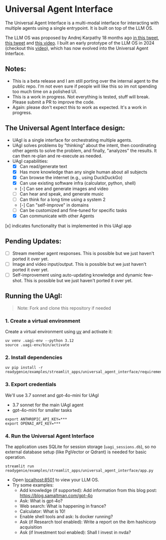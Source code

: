 # Universal Agent Interface

The Universal Agent Interface is a multi-modal interface for interacting with multiple agents using a single entrypoint. It is built on top of the LLM OS.

The LLM OS was proposed by Andrej Karpathy 18 months ago [in this tweet](https://twitter.com/karpathy/status/1723140519554105733), [this tweet](https://twitter.com/karpathy/status/1707437820045062561) and [this video](https://youtu.be/zjkBMFhNj_g?t=2535). I built an early prototype of the LLM OS in 2024 (checkout this [video](https://x.com/ashpreetbedi/status/1790109321939829139)), which has now evolved into the Universal Agent Interface.

## Notes:
- This is a beta release and I am still porting over the internal agent to the public repo. I'm not even sure if people will like this so im not spending too much time on a polished UI.
- This is a work in progress. Not everything is tested, stuff will break. Please submit a PR to improve the code.
- Again: please don't expect this to work as expected. It's a work in progress.

## The Universal Agent Interface design:

- UAgI is a single interface for orchestrating multiple agents.
- UAgI solves problems by "thinking" about the intent, then coordinating other agents to solve the problem, and finally, "analyzes" the results. It can then re-plan and re-execute as needed.
- UAgI capabilities:
  - [x] Can read/generate text
  - [x] Has more knowledge than any single human about all subjects
  - [x] Can browse the internet (e.g., using DuckDuckGo)
  - [x] Can use existing software infra (calculator, python, shell)
  - [-] Can see and generate images and video
  - [ ] Can hear and speak, and generate music
  - [ ] Can think for a long time using a system 2
  - [-] Can "self-improve" in domains
  - [ ] Can be customized and fine-tuned for specific tasks
  - [x] Can communicate with other Agents

[x] indicates functionality that is implemented in this UAgI app

## Pending Updates:

- [ ] Stream member agent responses. This is possible but we just haven't ported it over yet.
- [ ] Image and video input/output. This is possible but we just haven't ported it over yet.
- [ ] Self-improvement using auto-updating knowledge and dynamic few-shot. This is possible but we just haven't ported it over yet.

## Running the UAgI:

> Note: Fork and clone this repository if needed

### 1. Create a virtual environment

Create a virtual environment using [uv](https://docs.astral.sh/uv/getting-started/installation/) and activate it:

```shell
uv venv .uagi-env --python 3.12
source .uagi-env/bin/activate
```

### 2. Install dependencies

```shell
uv pip install -r readygenie/examples/streamlit_apps/universal_agent_interface/requirements.txt
```

### 3. Export credentials

We'll use 3.7 sonnet and gpt-4o-mini for UAgI
- 3.7 sonnet for the main UAgI agent
- gpt-4o-mini for smaller tasks

```shell
export ANTHROPIC_API_KEY=***
export OPENAI_API_KEY=***
```

### 4. Run the Universal Agent Interface

The application uses SQLite for session storage (`uagi_sessions.db`), so no external database setup (like PgVector or Qdrant) is needed for basic operation.

```shell
streamlit run readygenie/examples/streamlit_apps/universal_agent_interface/app.py
```

- Open [localhost:8501](http://localhost:8501) to view your LLM OS.
- Try some examples:
    - Add knowledge (if supported): Add information from this blog post: https://blog.samaltman.com/gpt-4o
    - Ask: What is gpt-4o?
    - Web search: What is happening in france?
    - Calculator: What is 10!
    - Enable shell tools and ask: Is docker running?
    - Ask (if Research tool enabled): Write a report on the ibm hashicorp acquisition
    - Ask (if Investment tool enabled): Shall I invest in nvda?